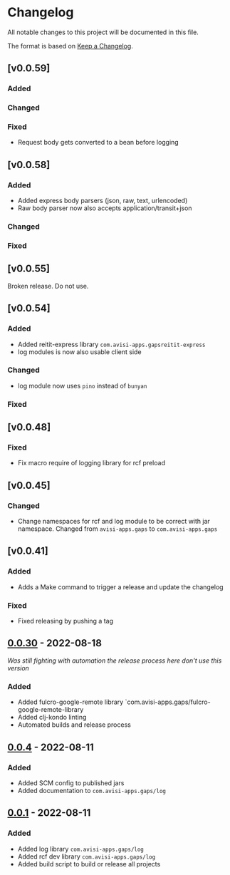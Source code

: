 # Changelog
All notable changes to this project will be documented in this file.

The format is based on [Keep a Changelog](https://keepachangelog.com/en/1.0.0/).

## [v0.0.59]
### Added

### Changed

### Fixed
- Request body gets converted to a bean before logging

## [v0.0.58]
### Added
- Added express body parsers (json, raw, text, urlencoded)
- Raw body parser now also accepts application/transit+json

### Changed

### Fixed

## [v0.0.55]
Broken release. Do not use.

## [v0.0.54]
### Added
- Added reitit-express library `com.avisi-apps.gapsreitit-express`
- log modules is now also usable client side

### Changed
- log module now uses `pino` instead of `bunyan`

### Fixed

## [v0.0.48]
### Fixed
- Fix macro require of logging library for rcf preload

## [v0.0.45]
### Changed
- Change namespaces for rcf and log module to be correct with jar namespace. Changed from `avisi-apps.gaps` to 
`com.avisi-apps.gaps`

## [v0.0.41]
### Added
- Adds a Make command to trigger a release and update the changelog

### Fixed
- Fixed releasing by pushing a tag

## [0.0.30] - 2022-08-18
*Was still fighting with automation the release process here don't use this version*
### Added
- Added fulcro-google-remote library `com.avisi-apps.gaps/fulcro-google-remote-library
- Added clj-kondo linting
- Automated builds and release process

## [0.0.4] - 2022-08-11
### Added
- Added SCM config to published jars
- Added documentation to `com.avisi-apps.gaps/log`

## [0.0.1] - 2022-08-11
### Added
- Added log library `com.avisi-apps.gaps/log`
- Added rcf dev library `com.avisi-apps.gaps/log`
- Added build script to build or release all projects

[Unreleased]: https://github.com/avisi-apps/gaps/compare/v0.0.61...HEAD
[0.0.61]: https://github.com/avisi-apps/gaps/releases/tag/v0.0.61
[0.0.58]: https://github.com/avisi-apps/gaps/releases/tag/v0.0.58
[0.0.54]: https://github.com/avisi-apps/gaps/releases/tag/v0.0.54
[0.0.48]: https://github.com/avisi-apps/gaps/releases/tag/v0.0.48
[0.0.45]: https://github.com/avisi-apps/gaps/releases/tag/v0.0.45
[0.0.41]: https://github.com/avisi-apps/gaps/releases/tag/v0.0.41
[0.0.30]: https://github.com/avisi-apps/gaps/releases/tag/v0.0.30
[0.0.4]: https://github.com/avisi-apps/gaps/releases/tag/v0.0.4
[0.0.1]: https://github.com/avisi-apps/gaps/releases/tag/v0.0.1
